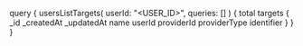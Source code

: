 query {
    usersListTargets(
        userId: "<USER_ID>",
        queries: []
    ) {
        total
        targets {
            _id
            _createdAt
            _updatedAt
            name
            userId
            providerId
            providerType
            identifier
        }
    }
}
